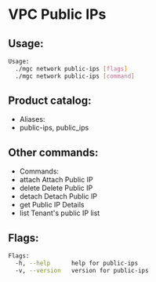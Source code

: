 # VPC Public IPs

## Usage:
```bash
Usage:
  ./mgc network public-ips [flags]
  ./mgc network public-ips [command]
```

## Product catalog:
- Aliases:
- public-ips, public_ips

## Other commands:
- Commands:
- attach      Attach Public IP
- delete      Delete Public IP
- detach      Detach Public IP
- get         Public IP Details
- list        Tenant's public IP list

## Flags:
```bash
Flags:
  -h, --help      help for public-ips
  -v, --version   version for public-ips
```

